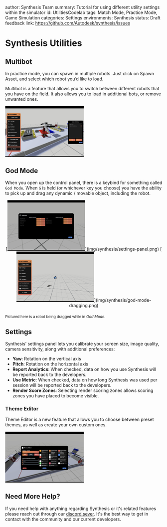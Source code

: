 author: Synthesis Team
summary: Tutorial for using different utility settings within the simulator
id: UtilitiesCodelab
tags: Match Mode, Practice Mode, Game Simulation
categories: Settings
environments: Synthesis
status: Draft
feedback link: https://github.com/Autodesk/synthesis/issues

# Synthesis Utilities

## Multibot

In practice mode, you can spawn in multiple robots. Just click on Spawn Asset, and
select which robot you’d like to load.

Multibot is a feature that allows you to switch between different robots that you
have on the field. It also allows you to load in additional bots, or remove
unwanted ones.

[<img src="img/synthesis/multibot.png" alt="image" width="50%" height="50%"/>](img/synthesis/multibot.png)

## God Mode

When you open up the control panel, there is a keybind for something called `God Mode`. 
When `G` is held (or whichever key you choose) you have the ability to pick up and drag any dynamic / movable object, including the robot.  

<p align="center">
    <a>[<img src="img/synthesis/settings-panel.png" alt="image" width="49.5%" height="50%"/>](img/synthesis/settings-panel.png)</a>
    <a>[<img src="img/synthesis/god-mode-dragging.png" alt="image" width="49.5%" height="50%"/>](img/synthesis/god-mode-dragging.png)</a>
</p>

<sub>Pictured here is a robot being dragged while in *God Mode*.</sub>

## Settings

Synthesis’ settings panel lets you calibrate your screen size, image quality, camera sensitivity, along with additional preferences:

- **Yaw**: Rotation on the vertical axis
- **Pitch**: Rotation on the horizontal axis
- **Report Analytics**:  When checked, data on how you use Synthesis will be reported back to the developers.
- **Use Metric**: When checked, data on how long Synthesis was used per session will be reported back to the developers.
- **Render Score Zones**: Selecting render scoring zones allows scoring zones you have placed to become visible.

### Theme Editor

Theme Editor is a new feature that allows you to choose between preset themes, as well as create your own custom ones.

[<img src="img/synthesis/theme-editor.png" alt="image" width="50%" height="50%"/>](img/synthesis/theme-editor.png)

## Need More Help?

If you need help with anything regarding Synthesis or it's related features please reach out through our
[discord sever](https://www.discord.gg/hHcF9AVgZA). It's the best way to get in contact with the community and our current developers.
